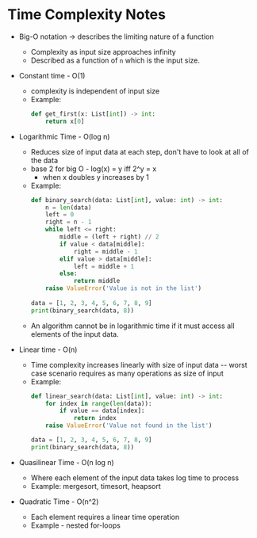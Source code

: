 # Time Complexity Notes
- Big-O notation -> describes the limiting nature of a function
    - Complexity as input size approaches infinity
    - Described as a function of `n` which is the input size.

- Constant time - O(1)
    - complexity is independent of input size
    - Example:
        ```python
        def get_first(x: List[int]) -> int:
            return x[0]
        ```

- Logarithmic Time - O(log n)
    - Reduces size of input data at each step, don't have to look at all of the data
    - base 2 for big O - log(x) = y iff 2^y = x
        - when x doubles y increases by 1
    - Example:
        ```python
        def binary_search(data: List[int], value: int) -> int:
            n = len(data)
            left = 0
            right = n - 1
            while left <= right:
                middle = (left + right) // 2
                if value < data[middle]:
                    right = middle - 1
                elif value > data[middle]:
                    left = middle + 1
                else:
                    return middle
            raise ValueError('Value is not in the list')
            
        data = [1, 2, 3, 4, 5, 6, 7, 8, 9]
        print(binary_search(data, 8))
        ```
    - An algorithm cannot be in logarithmic time if it must access all elements of the input data.

- Linear time - O(n)
    - Time complexity increases linearly with size of input data -- worst case scenario requires as many operations as size of input
    - Example:
        ```python
        def linear_search(data: List[int], value: int) -> int:
            for index in range(len(data)):
                if value == data[index]:
                    return index
            raise ValueError('Value not found in the list')

        data = [1, 2, 3, 4, 5, 6, 7, 8, 9]
        print(binary_search(data, 8))
        ```
- Quasilinear Time - O(n log n)
    - Where each element of the input data takes log time to process
    - Example: mergesort, timesort, heapsort
- Quadratic Time - O(n^2)
    - Each element requires a linear time operation
    - Example - nested for-loops